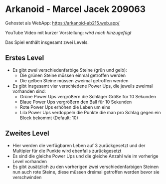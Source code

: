 # Arkanoid - Marcel Jacek 209063

Gehostet als WebApp: https://arkanoid-ab215.web.app/

YouTube Video mit kurzer Vorstellung: *wird noch hinzugefügt*

Das Spiel enthält insgesamt zwei Levels. 

## Erstes Level
* Es gibt zwei verschiedenfarbige Steine (grün und gelb):
  * Die grünen Steine müssen einmal getroffen werden
  * Die gelben Steine müssen zweimal getroffen werden
* Es gibt insgesamt vier verschiedene Power Ups, die jeweils zweimal vorhanden sind:
  * Grüne Power Ups vergrößern die Schläger Größe für 10 Sekunden
  * Blaue Power Ups vergrößern den Ball für 10 Sekunden
  * Rote Power Ups erhöhen die Leben um eins
  * Lila Power Ups verdoppeln die Punkte die man pro Schlag gegen ein Block bekommt (Default: 10)

## Zweites Level
* Hier werden die verfügbaren Leben auf 3 zurückgesetzt und der Multipier für die Punkte wird ebenfalls zurückgesetzt
* Es sind die gleiche Power Ups und die gleiche Anzahl wie im vorherige Level vorhanden
* Es gibt zusätzlich zu den vorherigen zwei verschiedenfarbigen Steinen nun auch rote Steine, diese müssen dreimal getroffen werden bevor sie verschwinden

